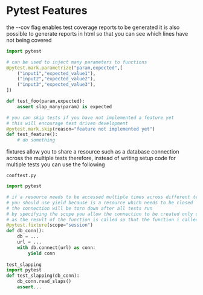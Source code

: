 # Pytest Features
the --cov flag enables test coverage reports to be generated
it is also possible to generate reports in html so that you can see
which lines have not being covered
```python
import pytest

# can be used to inject many parameters to functions
@pytest.mark.parametrize("param,expected",[
    ("input1","expected_value1"),
    ("input2","expected_value2"),
    ("input3","expected_value3"),
])

def test_foo(param,expected):
    assert slap_many(param) is expected

# you can skip tests if you have not implemented a feature yet
# this will encourage test driven development
@pytest.mark.skip(reason="feature not implemented yet")
def test_feature():
    # do something
```

fixtures allow you to share a resource such as a database connection across the multiple tests
therefore, instead of writing setup code for multiple tests you can use the following

``conftest.py``
```python
import pytest

# if a resource needs to be accessed multiple times across different tests and the access is expensive 
# you should use yield because is a resource which needs to be closed
# the connection will be torn down after all tests run
# by specifying the scope you allow the connection to be created only once
# as the result of the function is called so that the function i called only once
@pytest.fixture(scope="session")
def db_conn():
    db = ...
    url = ...
    with db.connect(url) as conn:
        yield conn
    
test_slapping
import pytest 
def test_slapping(db_conn):
    db_conn.read_slaps()
    assert...
```

